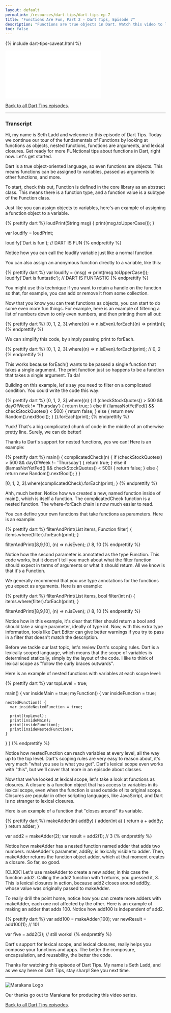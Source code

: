```yaml
---
layout: default
permalink: /resources/dart-tips/dart-tips-ep-7
title: "Functions Are Fun, Part 2 - Dart Tips, Episode 7"
description: "Functions are true objects in Dart. Watch this video to learn more about nested functions, functions as arguments, and lexical closures. Get ready for more FUNctional tips in Dart!"
toc: false
---
```


{% include dart-tips-caveat.html %}

<iframe class="dart-tips-video" src="//www.youtube.com/embed/RJujzs2ts4s"
frameborder="0" allowfullscreen></iframe>

[Back to all Dart Tips episodes](/resources/dart-tips/).

<hr>

### Transcript

Hi, my name is Seth Ladd and welcome to this episode of Dart Tips.
Today we continue our tour of the fundamentals of Functions by looking
at functions as objects, nested functions, functions are arguments,
and lexical closures. Get ready for more FUNctional tips about functions in Dart,
right now. Let's get started.

Dart is a true object-oriented language, so even functions are objects.
This means functions can be assigned to variables, passed as arguments to other
functions, and more.

To start, check this out, Function is defined in the core library as an abstract class.
This means there is a function type, and a function value is a subtype of the
Function class.

Just like you can assign objects to variables, here's an example of assigning a
function object to a variable.

{% prettify dart %}
loudPrint(String msg) {
  print(msg.toUpperCase());
}

var loudify = loudPrint;

loudify('Dart is fun');
  // DART IS FUN
{% endprettify %}

Notice how you can call the loudify variable just like a normal function.

You can also assign an anonymous function directly to a variable, like this:

{% prettify dart %}
var loudify = (msg) => print(msg.toUpperCase());
loudify('Dart is funtastic');
  // DART IS FUNTASTIC
{% endprettify %}

You might use this technique if you want to retain a handle on the function so that,
for example, you can add or remove it from some collection.

Now that you know you can treat functions as objects, you can start to do some
even more fun things. For example, here is an example of filtering a list of
numbers down to only even numbers, and then printing them all out:

{% prettify dart %}
[0, 1, 2, 3].where((n) => n.isEven).forEach((n) => print(n));
{% endprettify %}

We can simplify this code, by simply passing print to forEach.

{% prettify dart %}
[0, 1, 2, 3].where((n) => n.isEven).forEach(print);
  // 0, 2
{% endprettify %}

This works because forEach() wants to be passed a single function that takes a
single argument. The print function just so happens to be a function that takes
a single argument. Ta da!

Building on this example, let's say you need to filter on a complicated condition.
You could write the code this way:

{% prettify dart %}
[0, 1, 2, 3].where((n) {
  if (checkStockQuotes() > 500 && dayOfWeek != 'Thursday') {
    return true;
  } else if (llamasNotYetFed() && checkStockQuotes() < 500) {
    return false;
  } else {
    return new Random().nextBool();
  }
}).forEach(print);
{% endprettify %}

Yuck! That's a big complicated chunk of code in the middle of an otherwise pretty line.
Surely, we can do better!

Thanks to Dart's support for nested functions, yes we can! Here is an example:

{% prettify dart %}
main() {
  complicatedCheck(n) {
    if (checkStockQuotes() > 500 && dayOfWeek != 'Thursday') {
      return true;
    } else if (llamasNotYetFed() && checkStockQuotes() < 500) {
      return false;
    } else {
      return new Random().nextBool();
    }
  }

  [0, 1, 2, 3].where(complicatedCheck).forEach(print);
}
{% endprettify %}

Ahh, much better. Notice how we created a new, named function inside of main(),
which is itself a function. The complicatedCheck function is a nested function.
The where-forEach chain is now much easier to read.

You can define your own functions that take functions as parameters.
Here is an example:

{% prettify dart %}
filterAndPrint(List items, Function filter) {
  items.where(filter).forEach(print);
}

filterAndPrint([8,9,10], (n) => n.isEven);
  // 8, 10
{% endprettify %}

Notice how the second parameter is annotated as the type Function. This code works,
but it doesn't tell you much about what the filter function should expect in terms
of arguments or what it should return. All we know is that it's a Function.

We generally recommend that you use type annotations for the functions you
expect as arguments. Here is an example:

{% prettify dart %}
filterAndPrint(List items, bool filter(int n)) {
  items.where(filter).forEach(print);
}

filterAndPrint([8,9,10], (n) => n.isEven);
  // 8, 10
{% endprettify %}

Notice how in this example, it's clear that filter should return a bool and
should take a single parameter, ideally of type int. Now, with this extra type
information, tools like Dart Editor can give better warnings if you try to pass
in a filter that doesn't match the description.

Before we tackle our last topic, let's review Dart's scoping rules.
Dart is a lexically scoped language, which means that the scope of variables
is determined statically, simply by the layout of the code. I like to think
of lexical scope as "follow the curly braces outwards".

Here is an example of nested functions with variables at each scope level:

{% prettify dart %}
var topLevel = true;

main() {
  var insideMain = true;
  myFunction() {
    var insideFunction = true;

    nestedFunction() {
      var insideNestedFunction = true;

      print(topLevel);
      print(insideMain);
      print(insideFunction);
      print(insideNestedFunction);
    }
  }
}
{% endprettify %}

Notice how nestedFunction can reach variables at every level, all the way up to
the top level. Dart's scoping rules are very easy to reason about,
it's very much  "what you see is what you get".
Dart's lexical scope even works with "this",
but we'll cover that more in an episode about classes.

Now that we've looked at lexical scope, let's take a look at functions as closures.
A closure is a function object that has access to variables in its lexical scope,
even when the function is used outside of its original scope. Closures are popular
in other scripting languages, like JavaScript, and Dart is no stranger to lexical
closures.

Here is an example of a function that "closes around" its variable.

{% prettify dart %}
makeAdder(int addBy) {
  adder(int a) {
    return a + addBy;
  }
  return adder;
}

var add2 = makeAdder(2);
var result = add2(1);
  // 3
{% endprettify %}

Notice how makeAdder has a nested function named adder that adds two numbers.
makeAdder's parameter, addBy, is lexically visible to adder.
Then, makeAdder returns the function object adder, which at that moment creates a
closure. So far, so good.

[CLICK] Let's use makeAdder to create a new adder, in this case the function add2.
Calling the add2 function with 1 returns, you guessed it, 3.
This is lexical closures in action, because add2 closes around addBy,
whose value was originally passed to makeAdder.

To really drill the point home, notice how you can create more adders with makeAdder,
each one not affected by the other. Here is an example of making an adder that adds
100. Notice how add100 is independent of add2.

{% prettify dart %}
var add100 = makeAdder(100);
var newResult = add100(1);
 // 101

var five = add2(3);  // still works!
{% endprettify %}

Dart's support for lexical scope, and lexical closures, really helps you compose your
functions and apps. The better the composure, encapsulation, and reusability,
the better the code.

Thanks for watching this episode of Dart Tips. My name is Seth Ladd,
and as we say here on Dart Tips, stay sharp! See you next time.

<hr>

<img src="{% asset_path 'dart-tips/marakana-logo.png' %}" alt="Marakana Logo">

Our thanks go out to Marakana for producing this video series.

[Back to all Dart Tips episodes](/resources/dart-tips/).
